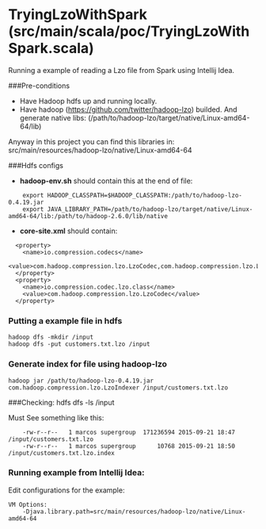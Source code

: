 TryingLzoWithSpark (src/main/scala/poc/TryingLzoWithSpark.scala)
==================
Running a example of reading a Lzo file from Spark using Intellij Idea. 


###Pre-conditions

- Have Hadoop hdfs up and running locally.
- Have hadoop (https://github.com/twitter/hadoop-lzo) builded. And generate native libs:
(/path/to/hadoop-lzo/target/native/Linux-amd64-64/lib)

Anyway in this project you can find this libraries in: 
	src/main/resources/hadoop-lzo/native/Linux-amd64-64


###Hdfs configs

- **hadoop-env.sh** should contain this at the end of file:
```
	export HADOOP_CLASSPATH=$HADOOP_CLASSPATH:/path/to/hadoop-lzo-0.4.19.jar
	export JAVA_LIBRARY_PATH=/path/to/hadoop-lzo/target/native/Linux-amd64-64/lib:/path/to/hadoop-2.6.0/lib/native
```

- **core-site.xml** should contain:
```
  <property>
    <name>io.compression.codecs</name>
    <value>com.hadoop.compression.lzo.LzoCodec,com.hadoop.compression.lzo.LzopCodec</value>
  </property>
  <property>
    <name>io.compression.codec.lzo.class</name>
    <value>com.hadoop.compression.lzo.LzoCodec</value>
  </property>
```


### Putting a example file in hdfs
	hadoop dfs -mkdir /input
	hadoop dfs -put customers.txt.lzo /input


### Generate index for file using hadoop-lzo
	hadoop jar /path/to/hadoop-lzo-0.4.19.jar com.hadoop.compression.lzo.LzoIndexer /input/customers.txt.lzo

###Checking:
	hdfs dfs -ls /input

Must See something like this:
```
	-rw-r--r--   1 marcos supergroup  171236594 2015-09-21 18:47 /input/customers.txt.lzo
	-rw-r--r--   1 marcos supergroup      10768 2015-09-21 18:50 /input/customers.txt.lzo.index
```

### Running example from Intellij Idea:

Edit configurations for the example:
```
VM Options:
	-Djava.library.path=src/main/resources/hadoop-lzo/native/Linux-amd64-64
```


